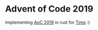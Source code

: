 # Advent of Code 2019
Implementing [AoC 2019](https://adventofcode.com/2019) in rust for [Timo](https://github.com/TimoFreiberg) :)
